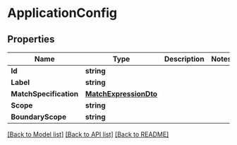 # ApplicationConfig

## Properties

Name | Type | Description | Notes
------------ | ------------- | ------------- | -------------
**Id** | **string** |  | 
**Label** | **string** |  | 
**MatchSpecification** | [**MatchExpressionDto**](MatchExpressionDTO.md) |  | 
**Scope** | **string** |  | 
**BoundaryScope** | **string** |  | 

[[Back to Model list]](../README.md#documentation-for-models) [[Back to API list]](../README.md#documentation-for-api-endpoints) [[Back to README]](../README.md)


